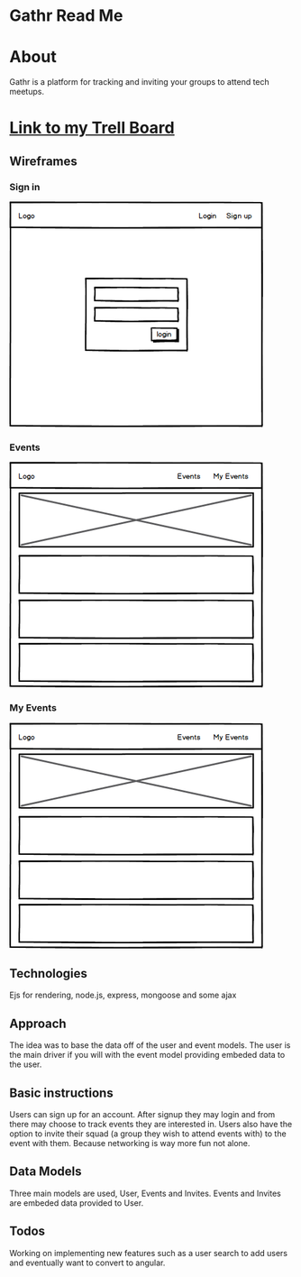 # Gathr Read Me 

# About
Gathr is a platform for tracking and inviting your groups to attend tech meetups. 


# [Link to my Trell Board](https://trello.com/b/NS1sQqPr/project-2-gathr)


## Wireframes
### Sign in
![alt text](./public/images/mock1.png "Signin mockup")

### Events
![alt text](./public/images/mock2.png "Events mockup")

### My Events
![alt text](./public/images/mock2.png "My Events mockup")


## Technologies
Ejs for rendering, node.js, express, mongoose and some ajax


## Approach
The idea was to base the data off of the user and event models. The user is the main driver if you will with the event model providing embeded data to the user.

## Basic instructions
Users can sign up for an account. After signup they may login and from there may choose to track events they are interested in. Users also have the option to invite their squad (a group they wish to attend events with) to the event with them. Because networking is way more fun not alone.


## Data Models
Three main models are used, User, Events and Invites. Events and Invites are embeded data provided to User. 

## Todos
Working on implementing new features such as a user search to add users and eventually want to convert to angular.
